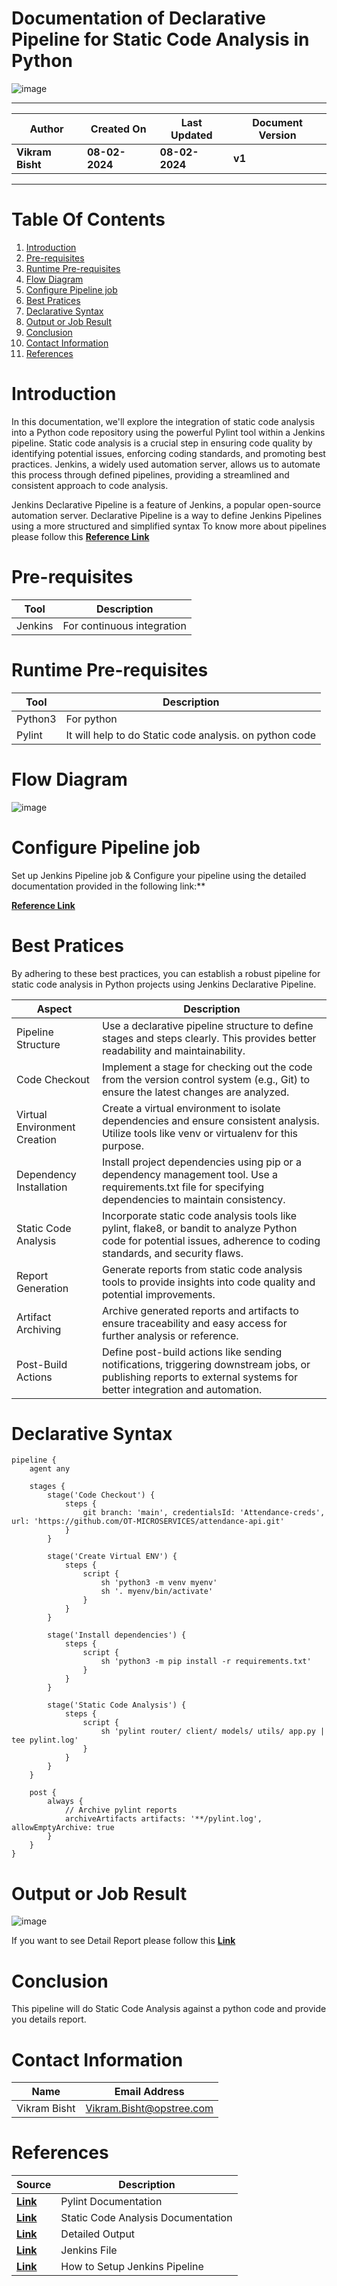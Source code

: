 # Documentation of Declarative Pipeline for Static Code Analysis in Python

![image](https://github.com/avengers-p7/Documentation/assets/79625874/5419d5c8-ee87-4c28-9894-af831e8aba84)


***

| **Author** | **Created On** | **Last Updated** | **Document Version** |
| ---------- | -------------- | ---------------- | -------------------- |
| **Vikram Bisht** | **08-02-2024** | **08-02-2024** | **v1** |

***
# Table Of Contents

1. [Introduction](#Introduction)
2. [Pre-requisites](#Pre-requisites)
3. [Runtime Pre-requisites](#Runtime-Pre-requisites)
4. [Flow Diagram](#Flow-diagram)
5. [Configure Pipeline job](#Configure-Pipeline-job)
6. [Best Pratices](#Best-Pratices)
7. [Declarative Syntax](#Declarative-Syntax)
8. [Output or Job Result](#Output-or-Job-Result)
9. [Conclusion](#conclusion)
10. [Contact Information](#contact-information)
11. [References](#References)


# Introduction


In this documentation, we'll explore the integration of static code analysis into a Python code repository using the powerful Pylint tool within a Jenkins pipeline. Static code analysis is a crucial step in ensuring code quality by identifying potential issues, enforcing coding standards, and promoting best practices. Jenkins, a widely used automation server, allows us to automate this process through defined pipelines, providing a streamlined and consistent approach to code analysis.

Jenkins Declarative Pipeline is a feature of Jenkins, a popular open-source automation server. Declarative Pipeline is a way to define Jenkins Pipelines using a more structured and simplified syntax To know more about pipelines please follow this **[Reference Link](https://github.com/avengers-p7/Documentation/blob/main/Application_CI/Implementation/GenericDoc/jenkinsPipeline.md
)**

# Pre-requisites

| **Tool**   | **Description**            | 
| ---------- | -------------------------  | 
| Jenkins    | For continuous integration | 


# Runtime Pre-requisites

| **Tool**   | **Description**                                         | 
| ---------- | -------------------------                               | 
| Python3    | For python                                              | 
| Pylint     | It will help to do Static code analysis. on python code |


# Flow Diagram

![image](https://github.com/avengers-p7/Documentation/assets/79625874/2492a83d-bd29-4682-bb94-974fbaedca77)

# Configure Pipeline job

Set up Jenkins Pipeline job & Configure your pipeline using the detailed documentation provided in the following link:**

**[Reference Link](https://github.com/avengers-p7/Documentation/blob/main/Application_CI/Implementation/GenericDoc/pipelinePOC.md)**

# Best Pratices

By adhering to these best practices, you can establish a robust pipeline for static code analysis in Python projects using Jenkins Declarative Pipeline.

| **Aspect**                | **Description**                                         | 
| ----------                | -------------------------                               | 
| Pipeline Structure	    | Use a declarative pipeline structure to define stages and steps clearly. This provides better readability and maintainability. | 
| Code Checkout             | Implement a stage for checking out the code from the version control system (e.g., Git) to ensure the latest changes are analyzed. |
| Virtual Environment Creation    | Create a virtual environment to isolate dependencies and ensure consistent analysis. Utilize tools like venv or virtualenv for this purpose. |
| Dependency Installation    | Install project dependencies using pip or a dependency management tool. Use a requirements.txt file for specifying dependencies to maintain consistency. |
| Static Code Analysis    | Incorporate static code analysis tools like pylint, flake8, or bandit to analyze Python code for potential issues, adherence to coding standards, and security flaws. |
| Report Generation    | Generate reports from static code analysis tools to provide insights into code quality and potential improvements. |
| Artifact Archiving   | Archive generated reports and artifacts to ensure traceability and easy access for further analysis or reference. |
| Post-Build Actions   | Define post-build actions like sending notifications, triggering downstream jobs, or publishing reports to external systems for better integration and automation. | 



# Declarative Syntax
```
pipeline {
    agent any

    stages {
        stage('Code Checkout') {
            steps {
                git branch: 'main', credentialsId: 'Attendance-creds', url: 'https://github.com/OT-MICROSERVICES/attendance-api.git'
            }
        }

        stage('Create Virtual ENV') {
            steps {
                script {
                    sh 'python3 -m venv myenv'
                    sh '. myenv/bin/activate'
                }
            }
        }

        stage('Install dependencies') {
            steps {
                script {
                    sh 'python3 -m pip install -r requirements.txt'
                }
            }
        }

        stage('Static Code Analysis') {
            steps {
                script {
                    sh 'pylint router/ client/ models/ utils/ app.py | tee pylint.log'
                }
            }
        }
    }

    post {
        always {
            // Archive pylint reports
            archiveArtifacts artifacts: '**/pylint.log', allowEmptyArchive: true
        }
    }
}
```
# Output or Job Result

![image](https://github.com/avengers-p7/Documentation/assets/79625874/e2532ce3-7ad7-4867-8e23-22941f91a1f9)

If you want to see Detail Report please follow this **[Link](https://github.com/avengers-p7/Documentation/blob/main/Application_CI/Implementation/Python%20CI/Static%20Code%20Analysis/Scripted%20Pipeline/pylint.log)**

# Conclusion
This pipeline will do Static Code Analysis against a python code and provide you details report.

# Contact Information

|  Name                     |        	Email Address         |
| ------------              | --------------------------------|
| Vikram Bisht              |  Vikram.Bisht@opstree.com       |  

# References

|  Source                                                                                 |        Description      |
| ------------                                                                            | ----------------------- |
|  **[Link](https://pylint.readthedocs.io/en/stable/)**                                               | Pylint Documentation    |  
|**[Link](https://github.com/avengers-p7/Documentation/blob/main/Application_CI/Design/04-%20Python%20CI%20Checks/Static%20code%20analysis(Python%20CI%20Checks).md )**                  | Static Code Analysis Documentation    |
|  **[Link](https://github.com/avengers-p7/Documentation/blob/main/Application_CI/Implementation/Python%20CI/Static%20Code%20Analysis/Scripted%20Pipeline/pylint.log)**                                               | Detailed Output    |
|  **[Link](https://github.com/avengers-p7/Jenkinsfile/blob/main/Declarative%20Pipeline/Python/StaticCodeAnalysis/Jenkinsfile)**                                               | Jenkins File    | 
|  **[Link](https://github.com/avengers-p7/Documentation/blob/main/Application_CI/Implementation/GenericDoc/pipelinePOC.md)**   | How to Setup Jenkins Pipeline    |
